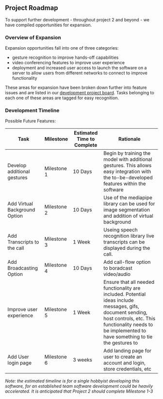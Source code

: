 ## Project Roadmap 

To support further development - throughout project 2 and beyond - we have compiled opportunities for expansion. 

### Overview of Expansion 

Expansion opportunities fall into one of three categories: 
- gesture recognition to improve hands-off capabilities 
- video conferencing features to improve user experience 
- deployment and increased user access to launch the software on a server to allow users from different networks to connect to improve functionality

These areas for expansion have been broken down further into feature issues and are listed in our [development project board](https://github.com/users/SiddarthR56/projects/1). Tasks belonging to each one of these areas are tagged for easy recognition. 

### Development Timeline 

Possible Future Features: 

| Task | Milestone | Estimated Time to Complete | Rationale | 
|------|-----------|----------------|-----------|
| Develop additional gestures | Milestone 1 | 10 Days | Begin by training the model with additional gestures. This allows easy integration with the to-be-developed features within the software | 
| Add Virtual Background Option | Milestone 2 | 10 Days | Use of the mediapipe library can be used for image segmentation and addition of virtual background | 
| Add Transcripts to the call  | Milestone 3 | 1 Week | Useing speech recognition library live transcripts can be displayed during the call. | 
| Add Broadcasting Option | Milestone 4 | 10 Days | Add call-flow option to boradcast video/audio | 
| Improve user experience | Milestone 5 | 1 Week | Ensure that all needed functionality are included. Potential ideas include messages, gifs, document sending, host controls, etc. This functionality needs to be implemented to have something to tie the gestures to | 
| Add User login page | Milestone 6 | 3 weeks | Add landing page for user to create an account and login, store credentials, etc | 

*Note: the estimated timeline is for a single hobbyist developing this software, for an established team software development could be heavily accelerated. It is anticipated that Project 2 should complete Milestone 1-3*
